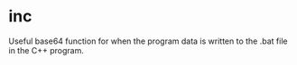 # inc

Useful base64 function for when the program data is written to the .bat file in the C++ program.
